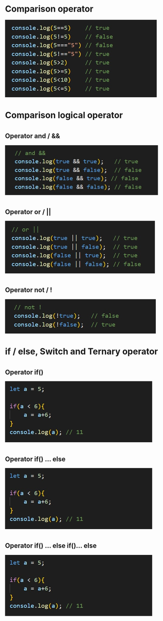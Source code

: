 # Comparison operator
![](./img/js1.jpg)
#
# Comparison logical operator
#
## Operator and / && 
![](./img/js2.jpg)
#
## Operator or / ||
![](./img/js3.jpg)
#
## Operator not / !
![](./img/js4.jpg)
#
# if / else, Switch and Ternary operator
#
## Operator if()
![](./img/js5.jpg)
#
## Operator if() ... else
![](./img/js5.jpg)
#
## Operator if() ... else if()... else
![](./img/js5.jpg)